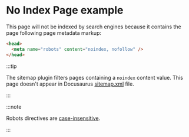 # No Index Page example

<head>
  <meta name="robots" content="nOiNdeX, NoFolLoW" />
</head>

This page will not be indexed by search engines because it contains the page following page metadata markup:

```html
<head>
  <meta name="robots" content="noindex, nofollow" />
</head>
```

:::tip

The sitemap plugin filters pages containing a `noindex` content value. This page doesn't appear in Docusaurus [sitemap.xml](pathname:///sitemap.xml) file.

:::

:::note

Robots directives are [case-insensitive](https://developers.google.com/search/docs/advanced/robots/robots_meta_tag#directives).

:::
